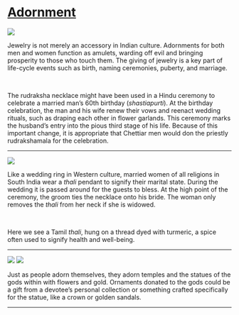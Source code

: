 # [Adornment](http://artsmia.github.io/griot/#/stories/573)

![](http://cdn.dx.artsmia.org/thumbs/tn_mia_29516a.jpg)

Jewelry is not merely an accessory in Indian culture. Adornments for both men and women function as amulets, warding off evil and bringing prosperity to those who touch them. The giving of jewelry is a key part of life-cycle events such as birth, naming ceremonies, puberty, and marriage.

 

The rudraksha necklace might have been used in a Hindu ceremony to celebrate a married man’s 60th birthday (*shastiapurti*). At the birthday celebration, the man and his wife renew their vows and reenact wedding rituals, such as draping each other in flower garlands. This ceremony marks the husband’s entry into the pious third stage of his life. Because of this important change, it is appropriate that Chettiar men would don the priestly rudrakshamala for the celebration. 

---

![](http://cdn.dx.artsmia.org/thumbs/tn_2014_TDX_MIAArtStories_083.jpg)

Like a wedding ring in Western culture, married women of all religions in South India wear a *thali* pendant to signify their marital state. During the wedding it is passed around for the guests to bless. At the high point of the ceremony, the groom ties the necklace onto his bride. The woman only removes the *thali* from her neck if she is widowed.

 

Here we see a Tamil *thali*, hung on a thread dyed with turmeric, a spice often used to signify health and well-being.

---

![](http://cdn.dx.artsmia.org/thumbs/tn_2014_TDX_MIAArtStories_095.jpg)
![](http://cdn.dx.artsmia.org/thumbs/tn_.jpg)

Just as people adorn themselves, they adorn temples and the statues of the gods within with flowers and gold. Ornaments donated to the gods could be a gift from a devotee’s personal collection or something crafted specifically for the statue, like a crown or golden sandals.

---
